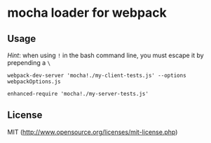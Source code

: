 # mocha loader for webpack

## Usage

*Hint*: when using `!` in the bash command line, you must escape it by prepending a `\`

``` text
webpack-dev-server 'mocha!./my-client-tests.js' --options webpackOptions.js
```

``` text
enhanced-require 'mocha!./my-server-tests.js'
```

## License

MIT (http://www.opensource.org/licenses/mit-license.php)
